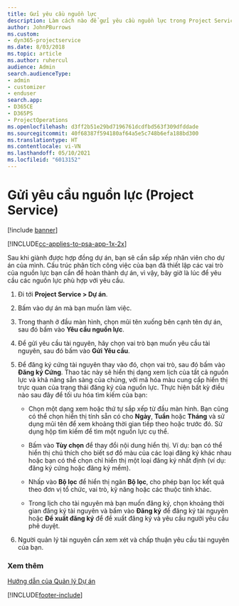 ```yaml
---
title: Gửi yêu cầu nguồn lực
description: Làm cách nào để gửi yêu cầu nguồn lực trong Project Service
author: JohnPBurrows
ms.custom:
- dyn365-projectservice
ms.date: 8/03/2018
ms.topic: article
ms.author: ruhercul
audience: Admin
search.audienceType:
- admin
- customizer
- enduser
search.app:
- D365CE
- D365PS
- ProjectOperations
ms.openlocfilehash: d3ff2b51e29bd7196761dcdfbd563f309dfddade
ms.sourcegitcommit: 40f68387f594180af64a5e5c748b6efa188bd300
ms.translationtype: HT
ms.contentlocale: vi-VN
ms.lasthandoff: 05/10/2021
ms.locfileid: "6013152"
---
```

# <a name="submit-resource-requests-project-service"></a>Gửi yêu cầu nguồn lực (Project Service)

[!include [banner](../includes/psa-now-project-operations.md)]

[!INCLUDE[cc-applies-to-psa-app-1x-2x](../includes/cc-applies-to-psa-app-1x-2x.md)]

Sau khi giành được hợp đồng dự án, bạn sẽ cần sắp xếp nhân viên cho dự án của mình. Cấu trúc phân tích công việc của bạn đã thiết lập các vai trò của nguồn lực bạn cần để hoàn thành dự án, vì vậy, bây giờ là lúc để yêu cầu các nguồn lực phù hợp với yêu cầu.  
  
1.  Đi tới **Project Service > Dự án**.  
  
2.  Bấm vào dự án mà bạn muốn làm việc.  
  
3.  Trong thanh ở đầu màn hình, chọn mũi tên xuống bên cạnh tên dự án, sau đó bấm vào **Yêu cầu nguồn lực**.  
  
4.  Để gửi yêu cầu tài nguyên, hãy chọn vai trò bạn muốn yêu cầu tài nguyên, sau đó bấm vào **Gửi Yêu cầu**.  
  
5.  Để đăng ký cứng tài nguyên thay vào đó, chọn vai trò, sau đó bấm vào **Đăng ký Cứng**. Thao tác này sẽ hiển thị dạng xem lịch của tất cả nguồn lực và khả năng sẵn sàng của chúng, với mã hóa màu cung cấp hiển thị trực quan của trạng thái đăng ký của nguồn lực. Thực hiện bất kỳ điều nào sau đây để tối ưu hóa tìm kiếm của bạn:  
  
    -   Chọn một dạng xem hoặc thứ tự sắp xếp từ đầu màn hình. Bạn cũng có thể chọn hiển thị tính sẵn có cho **Ngày**, **Tuần** hoặc **Tháng** và sử dụng mũi tên để xem khoảng thời gian tiếp theo hoặc trước đó. Sử dụng hộp tìm kiếm để tìm một nguồn lực cụ thể.  
  
    -   Bấm vào **Tùy chọn** để thay đổi nội dung hiển thị. Ví dụ: bạn có thể hiển thị chú thích cho biết sơ đồ màu của các loại đăng ký khác nhau hoặc bạn có thể chọn chỉ hiển thị một loại đăng ký nhất định (ví dụ: đăng ký cứng hoặc đăng ký mềm).  
  
    -   Nhấp vào **Bộ lọc** để hiển thị ngăn **Bộ lọc**, cho phép bạn lọc kết quả theo đơn vị tổ chức, vai trò, kỹ năng hoặc các thuộc tính khác.  
  
    -   Trong lịch cho tài nguyên mà bạn muốn đăng ký, chọn khoảng thời gian đăng ký tài nguyên và bấm vào **Đăng ký** để đăng ký tài nguyên hoặc **Đề xuất đăng ký** để đề xuất đăng ký và yêu cầu người yêu cầu phê duyệt.  
  
6.  Người quản lý tài nguyên cần xem xét và chấp thuận yêu cầu tài nguyên của bạn.  
  
### <a name="see-also"></a>Xem thêm  
 [Hướng dẫn của Quản lý Dự án](../psa/project-manager-guide.md)


[!INCLUDE[footer-include](../includes/footer-banner.md)]
